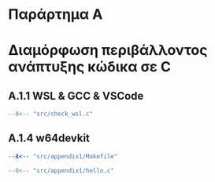 # Παράρτημα Α

<h1>Διαμόρφωση περιβάλλοντος ανάπτυξης κώδικα σε C</h1>

## A.1.1 WSL & GCC & VSCode

```{.c title="check_wsl.c" linenums="1"}
--8<-- "src/check_wsl.c"
```

## A.1.4 w64devkit

```{.mk title="appendix1/Makefile" linenums="1"}
--8<-- "src/appendix1/Makefile"
```

```{.c title="appendix1/hello.c" linenums="1"}
--8<-- "src/appendix1/hello.c"
```


